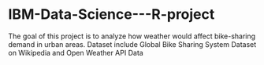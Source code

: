 # IBM-Data-Science---R-project
The goal of this project is to analyze how weather would affect bike-sharing demand in urban areas. Dataset include Global Bike Sharing System Dataset on Wikipedia and Open Weather API Data
